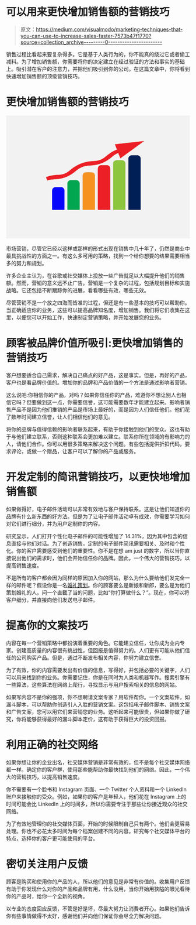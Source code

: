 # 可以用来更快增加销售额的营销技巧

> 原文：<https://medium.com/visualmodo/marketing-techniques-that-you-can-use-to-increase-sales-faster-7573b47f1770?source=collection_archive---------0----------------------->

销售过程比看起来要复杂得多。它是基于人类行为的，你不能真的绕过它或者偷工减料。为了增加销售额，你需要将你的决定建立在经过验证的方法和事实的基础上。吸引潜在客户的注意力，并把他们吸引到你的公司。在这篇文章中，你将看到快速增加销售额的顶级营销技巧。

# 更快增加销售额的营销技巧

![](img/89a8fa5c8b7ac663231abb494f87cc19.png)

市场营销，尽管它已经以这样或那样的形式出现在销售中几十年了，仍然是商业中最具挑战性的方面之一。有这么多可用的策略，找到一个给你想要的结果需要相当多的努力和规划。

许多企业主认为，在谷歌或社交媒体上投放一些广告就足以大幅提升他们的销售额。然而，营销的意义远不止广告。营销是一个复杂的过程，包括规划目标和实施战略。它还包括不断跟踪你的进展，看看哪些有效，哪些无效。

尽管营销不是一个放之四海而皆准的过程，但还是有一些基本的技巧可以帮助你。当正确适应你的业务，这些可以提高品牌知名度，增加销售。我们将它们收集在这里，以便您可以开始工作，快速制定营销策略，并开始发展您的业务。

# 顾客被品牌价值所吸引:更快增加销售的营销技巧

客户想要适合自己需求，解决自己痛点的好产品，这是事实。但是，再好的产品，客户也是看品牌价值的。增加你的品牌和产品价值的一个方法是通过影响者营销。

这么说吧:你相信你的产品，对吗？如果你信任你的产品，难道你不想让别人也相信它吗？但要做到这一点，你需要信誉，这可能需要数年才能建立起来。影响者销售产品不是因为他们推销的产品是市场上最好的，而是因为人们信任他们。他们花了数年时间建立信誉，让人们相信他们的意见。

将你的品牌与值得信赖的影响者联系起来，有助于你接触到他们的受众。这也有助于与他们建立联系，否则这种联系会更加难以建立。联系你所在领域的有影响力的人，请他们合作。你可以用很多策略来解决这个问题。有些包括提供折扣代码，要求评论，或做一个赠品，让客户可以了解你的产品或服务。

# 开发定制的简讯营销技巧，以更快地增加销售额

如果做得好，电子邮件活动可以非常有效地与客户保持联系。这是让他们知道你的品牌有什么新东西的好方法。但是为了让电子邮件活动卓有成效，你需要学习如何对它们进行细分，并为用户定制你的内容。

研究显示，人们打开个性化电子邮件的可能性增加了 14.31%，因为其中包含的信息直接与他们对话。为了创造销售，定制的电子邮件简讯需要相关、及时和个性化。你的客户需要感受到他们的重要性。你不是在想 am just 的数字，所以当你直接说出他们的需求时，他们会开始信任你的品牌。因此，一个伟大的营销技巧，以提高销售速度。

不是所有的客户都会因为同样的原因加入你的网站，那么为什么要给他们发完全一样的邮件呢？假设你是一名[婚礼策划](https://visualmodo.com/docs/wedding-wordpress-theme-documentation/)。你的顾客要么是新娘和新郎，要么是为他们策划婚礼的人。问一个直截了当的问题，比如“你打算做什么？”。现在，你可以将客户细分，并直接向他们发送电子邮件。

# 提高你的文案技巧

内容在每一个营销策略中都扮演着重要的角色。它能建立信任，让你成为业内专家。创建高质量的内容很有挑战性，但回报是值得努力的。人们更有可能从他们信任的公司购买产品。但是，通过不断发布相关内容，你努力建立信誉。

为了有效，你的内容需要发出有价值的信息，写得好，并包括必要的关键字，人们可以用来找到你的业务。你需要记住，你是在同时为人类和机器写作。搜索引擎有一些算法，这些算法在网络上爬行，寻找显示与用户搜索相关的信息的网站。

如果写内容不是你的强项，你不想聘请文案专家？用软件帮你。一个文案软件，如漏斗脚本，可以帮助你创造引人入胜的营销文案。这包括电子邮件脚本、销售文案和广告文案，您可以用它们来营销您的业务。这听起来可能很贵，但如果你做了研究，你将能够获得最好的漏斗脚本定价，这有助于获得巨大的投资回报。

# 利用正确的社交网络

如果你想让你的企业出名，社交媒体营销是非常有效的，但不是每个社交媒体网络都一样。确定你的客户群，使用那些能帮助你最快找到他们的网络。因此，一个伟大的营销技巧，以提高销售速度。

你不需要有一个脸书和 Instagram 页面、一个 Twitter 个人资料和一个 LinkedIn 账户来接触你的受众。例如，如果你的客户是年轻人，他们花在 Instagram 上的时间可能会比 LinkedIn 上的时间多，所以你需要专注于那些让你接近观众的社交网络。

为了有效地管理你的社交媒体页面，开始的时候限制自己只有两个。他们会更容易处理。你也不必花太多时间为每个档案创建不同的内容。研究每个社交媒体平台的特点，选择你的客户更可能使用的平台。

# 密切关注用户反馈

顾客是购买和使用你的产品的人，所以他们的意见是非常有价值的。收集用户反馈有助于你发现什么对你的产品和品牌有用，什么没用，当你开始用狭隘的眼光看待你的产品时，给你一个全新的视角。

以专业的态度回应反馈，不管是好是坏，尽最大努力让消费者开心。如果他们告诉你有些事情做得不太好，感谢他们并向他们保证你会尽全力解决问题。